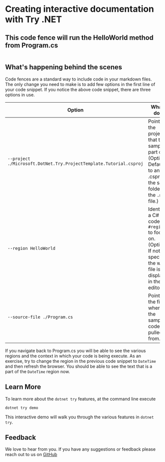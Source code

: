 # Creating interactive documentation with Try .NET

## This code fence will run the HelloWorld method from Program.cs

```cs --source-file ./Program.cs --project ./Microsoft.DotNet.Try.ProjectTemplate.Tutorial.csproj --region HelloWorld
```

## What's happening behind the scenes

Code fences are a standard way to include code in your markdown files. The only change you need to make is to add few options in the first line of your code snippet. If you notice the above code snippet, there are three options in use.

| Option                                 | What it does                                                                                                                |
|----------------------------------------|-----------------------------------------------------------------------------------------------------------------------------|
| `--project ./Microsoft.DotNet.Try.ProjectTemplate.Tutorial.csproj` | Points to the project that the sample is part of. (Optional. Defaults to any .csproj in the same folder as the `.md` file.) |
| `--region HelloWorld`                        | Identifies a C# code `#region` to focus on. (Optional. If not specified, the whole file is displayed in the editor.)         |
| `--source-file ./Program.cs`  | Points to the file where the sample code is pulled from.  

If you navigate back to Program.cs you will be able to see the various regions and the context in which your code is being execute. As an exercise, try to change the region in the previous code snippet to `DateTime`  and then refresh the browser. You should be able to see the text that is a part of the `DateTime` region now.

## Learn More

To learn more about the `dotnet try` features, at the command line execute

```console
dotnet try demo
```

This interactive demo will walk you through the various features in `dotnet try`.

## Feedback

We love to hear from you. If you have any suggestions or feedback please reach out to us on [GitHub](https://github.com/dotnet/try)
